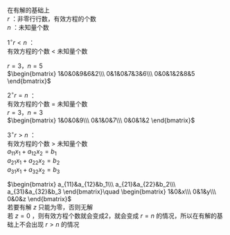 在有解的基础上    
 $r$ ：非零行行数，有效方程的个数    
 $n$ ：未知量个数    
    
 $1^\circ r<n$ ：    
有效方程的个数 $<$ 未知量个数    
    
 $r=3，n=5$     
 $\begin{bmatrix}    
1&0&0&9&6&2\\\     
0&1&0&7&3&6\\\     
0&0&1&2&8&5    
\end{bmatrix}$     
    
 $2^\circ r=n$ ：    
有效方程的个数 $=$ 未知量个数    
 $r=3，n=3$     
 $\begin{bmatrix}    
1&0&0&9\\\     
0&1&0&7\\\     
0&0&1&2    
\end{bmatrix}$     
    
 $3^\circ r>n$ ：    
有效方程的个数 $>$ 未知量个数    
 $a_{11}x_1+a_{12}x_2=b_1$     
 $a_{21}x_1+a_{22}x_2=b_2$     
 $a_{31}x_1+a_{32}x_2=b_3$     
    
 $\begin{bmatrix}    
a_{11}&a_{12}&b_1\\\     
a_{21}&a_{22}&b_2\\\     
a_{31}&a_{32}&b_3    
\end{bmatrix}\quad    
\begin{bmatrix}    
1&0&x\\\     
0&1&y\\\     
0&0&z    
\end{bmatrix}$     
若要有解 $z$ 只能为零，否则无解    
若 $z=0$ ，则有效方程个数就会变成2，就会变成 $r=n$ 的情况，所以在有解的基础上不会出现 $r>n$ 的情况    
    
